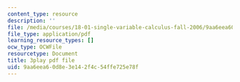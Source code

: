 ```yaml
---
content_type: resource
description: ''
file: /media/courses/18-01-single-variable-calculus-fall-2006/9aa6eea60d8e3e142f4c54ffe725e78f_TpWQlKHPyJ4.pdf
file_type: application/pdf
learning_resource_types: []
ocw_type: OCWFile
resourcetype: Document
title: 3play pdf file
uid: 9aa6eea6-0d8e-3e14-2f4c-54ffe725e78f
---
```

